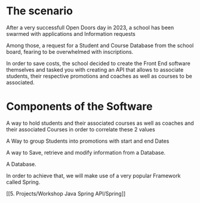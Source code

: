 # The scenario

After a very successfull Open Doors day in 2023, a school has been swarmed with applications and Information requests

Among those, a request for a Student and Course Database from the school board, fearing to be overwhelmed with inscriptions.

In order to save costs, the school decided to create the Front End software themselves and tasked you with creating an API that allows to associate students, their respective promotions and coaches as well as courses to be associated.

# Components of the Software

A way to hold students and their associated courses as well as coaches and their associated Courses in order to correlate these 2 values

A Way to group Students into promotions with start and end Dates

A way to Save, retrieve and modify information from a Database.

A Database.

In order to achieve that, we will make use of a very popular Framework called Spring.

\[\[5. Projects/Workshop Java Spring API/Spring\]\]
